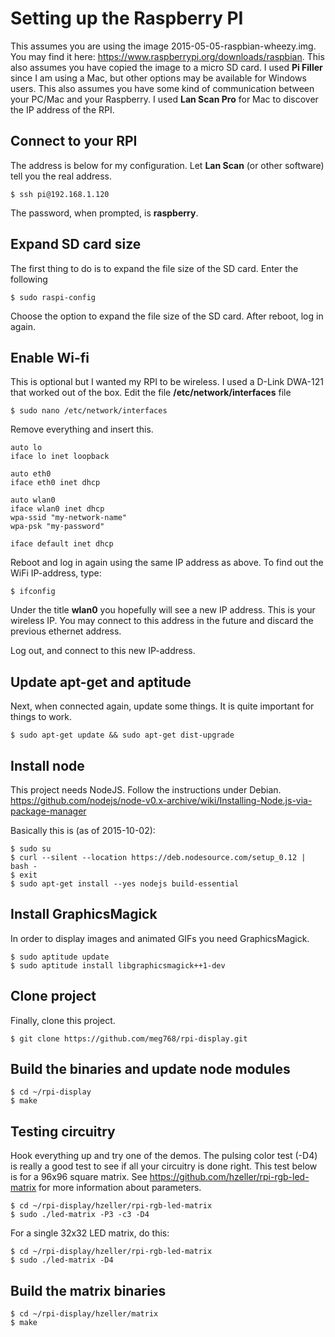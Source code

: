 # Setting up the Raspberry PI

This assumes you are using the image 2015-05-05-raspbian-wheezy.img. You may find it here: https://www.raspberrypi.org/downloads/raspbian.
This also assumes you have copied the image to a micro SD card. I used **Pi Filler** since I am using a Mac, but other options may
be available for Windows users. This also assumes you have some kind of communication between your PC/Mac and your Raspberry.
I used **Lan Scan Pro** for Mac to discover the IP address of the RPI.

## Connect to your RPI
	
The address is below for my configuration. Let **Lan Scan** (or other software) tell you the real address.

	$ ssh pi@192.168.1.120
	
The password, when prompted, is **raspberry**.

## Expand SD card size

The first thing to do is to expand the file size of the SD card. Enter the following

	$ sudo raspi-config
	
Choose the option to expand the file size of the SD card. After reboot, log in again.

## Enable Wi-fi

This is optional but I wanted my RPI to be wireless. I used a D-Link DWA-121 that worked out of the box. 
Edit the file **/etc/network/interfaces** file

	$ sudo nano /etc/network/interfaces

Remove everything and insert this.

	auto lo
	iface lo inet loopback
	
	auto eth0
	iface eth0 inet dhcp
	
	auto wlan0
	iface wlan0 inet dhcp
	wpa-ssid "my-network-name"
	wpa-psk "my-password"
	
	iface default inet dhcp


Reboot and log in again using the same IP address as above. To find out the WiFi IP-address, type:

	$ ifconfig
	
Under the title **wlan0** you hopefully will see a new IP address. This is your wireless IP.
You may connect to this address in the future and discard the previous ethernet address. 

Log out, and connect to this new IP-address.

## Update apt-get and aptitude

Next, when connected again, update some things. It is quite important for things to work.

	$ sudo apt-get update && sudo apt-get dist-upgrade


## Install node

This project needs NodeJS. Follow the instructions under Debian. https://github.com/nodejs/node-v0.x-archive/wiki/Installing-Node.js-via-package-manager

Basically this is (as of 2015-10-02):

	$ sudo su
	$ curl --silent --location https://deb.nodesource.com/setup_0.12 | bash -
	$ exit
	$ sudo apt-get install --yes nodejs build-essential

## Install GraphicsMagick

In order to display images and animated GIFs you need GraphicsMagick.

	$ sudo aptitude update
	$ sudo aptitude install libgraphicsmagick++1-dev
	
## Clone project

Finally, clone this project.

	$ git clone https://github.com/meg768/rpi-display.git

## Build the binaries and update node modules

	$ cd ~/rpi-display
	$ make

## Testing circuitry

Hook everything up and try one of the demos. The pulsing color test (-D4) 
is really a good test to see if all your circuitry is done right. 
This test below is for a 96x96 square matrix. See https://github.com/hzeller/rpi-rgb-led-matrix 
for more information about parameters.

	$ cd ~/rpi-display/hzeller/rpi-rgb-led-matrix
	$ sudo ./led-matrix -P3 -c3 -D4

For a single 32x32 LED matrix, do this:

	$ cd ~/rpi-display/hzeller/rpi-rgb-led-matrix
	$ sudo ./led-matrix -D4


## Build the matrix binaries

	$ cd ~/rpi-display/hzeller/matrix
	$ make
	

